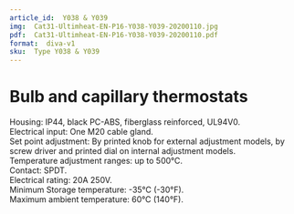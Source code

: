 ```yaml
---
article_id:  Y038 & Y039
img:  Cat31-Ultimheat-EN-P16-Y038-Y039-20200110.jpg
pdf:  Cat31-Ultimheat-EN-P16-Y038-Y039-20200110.pdf
format:  diva-v1
sku:  Type Y038 & Y039
---
```


# Bulb and capillary thermostats
Housing: IP44, black PC-ABS, fiberglass reinforced, UL94V0.  
Electrical input: One M20 cable gland.  
Set point adjustment: By printed knob for external adjustment models, by screw driver 
and printed dial on internal adjustment models.  
Temperature adjustment ranges: up to 500℃.  
Contact: SPDT.  
Electrical rating: 20A 250V.  
Minimum Storage temperature: -35℃ (-30°F).  
Maximum ambient temperature: 60℃ (140°F).  


